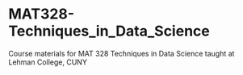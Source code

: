 # MAT328-Techniques_in_Data_Science
Course materials for MAT 328 Techniques in Data Science taught at Lehman College, CUNY
